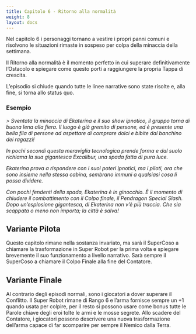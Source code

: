 ```yaml
---
title: Capitolo 6 - Ritorno alla normalità
weight: 8
layout: docs
---
```


Nel capitolo 6 i personaggi tornano a vestire i propri panni comuni e risolvono le situazioni rimaste in sospeso per colpa della minaccia della settimana.

Il Ritorno alla normalità è il momento perfetto in cui superare definitivamente l’Ostacolo e spiegare come questo porti a raggiungere la propria Tappa di crescita.

L’episodio si chiude quando tutte le linee narrative sono state risolte e, alla fine, si torna allo status quo.

### Esempio

<i>
> Sventata la minaccia di Ekaterina e il suo show ipnotico, il gruppo torna di buona lena alla fiera. Il luogo è già gremito di persone, ed è presente una bella fila di persone ad aspettare di comprare dolci e bibite dal banchino dei ragazzi!</i>

<i>In pochi secondi questa meraviglia tecnologica prende forma e dal suolo richiama la sua gigantesca Excalibur, una spada fatta di pura luce.</i>

<i>Ekaterina prova a rispondere con i suoi poteri ipnotici, ma i piloti, ora che sono insieme nella stessa cabina, sembrano immuni a qualsiasi cosa li possa dividere.</i>

<i>Con pochi fendenti della spada, Ekaterina è in ginocchio. È il momento di chiudere il combattimento con il Colpo finale, il Pendragon Special Slash. Dopo un’esplosione gigantesca, di Ekaterina non v’è più traccia. Che sia scappata o meno non importa; la città è salva!</i>


## Variante Pilota

Questo capitolo rimane nella sostanza invariato, ma sarà il SuperCoso a chiamare la trasformazione in Super Robot per la prima volta e spiegare brevemente il suo funzionamento a livello narrativo. Sarà sempre il SuperCoso a chiamare il Colpo Finale alla fine del Contatore.

 
## Variante Finale

Al contrario degli episodi normali, sono i giocatori a dover superare il Conflitto. Il Super Robot rimane di Rango 6 e l’arma fornisce sempre un +1 quando usata per colpire, per il resto si possono usare come bonus tutte le Parole chiave degli eroi tolte le armi e le mosse segrete.
Allo scadere del Contatore, i giocatori possono descrivere una nuova trasformazione dell’arma capace di far scomparire per sempre il Nemico dalla Terra. 